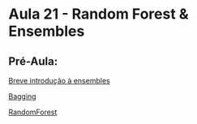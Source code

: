 # Aula 21 - Random Forest & Ensembles

## Pré-Aula:

[Breve introdução à ensembles](https://www.youtube.com/watch?v=Un9zObFjBH0)

[Bagging](https://www.youtube.com/watch?v=2Mg8QD0F1dQ)

[RandomForest](https://www.youtube.com/watch?v=J4Wdy0Wc_xQ)
